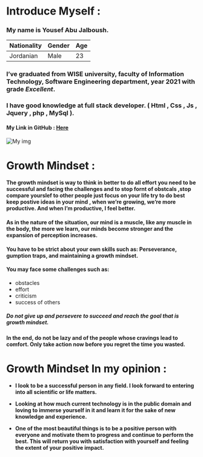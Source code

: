 # Introduce Myself :
### My name is **Yousef Abu Jalboush**.

Nationality | Gender | Age
------------ | ------------- | -------------
Jordanian | Male | 23

### I’ve graduated from **WISE** university, faculty of **Information Technology**, **Software Engineering** department, year 2021 with grade _**Excellent**_.
### I have good knowledge at full stack developer. ( Html , Css , Js , Jquery , php , MySql ).
#### My Link in GitHub : [ Here ](https://github.com/YousefAbuJalboush)

![My img](https://user-images.githubusercontent.com/81154478/112147232-20438680-8be5-11eb-818d-7f2c4437b04e.jpg)

# Growth Mindset :

#### The growth mindset is way to think in better to do all effort you need to be successful and facing the challenges and to stop fornt of obstcals ,stop compare yourslef to other people just focus on your life try to do best keep postive ideas in your mind , when we’re growing, we’re more productive. And when I’m productive, I feel better.

#### As in the nature of the situation, our mind is a muscle, like any muscle in the body, the more we learn, our minds become stronger and the expansion of perception increases.

#### You have to be strict about your own skills such as: Perseverance, gumption traps, and maintaining a growth mindset.

#### You may face some challenges such as:
 * obstacles
 * effort
 * criticism 
 * success of others 

##### Do not give up and persevere to succeed and reach the goal that is growth mindset.

#### In the end, do not be lazy and of the people whose cravings lead to comfort. Only take action now before you regret the time you wasted.

# Growth Mindset In my opinion :

* **I look to be a successful person in any field. I look forward to entering into all scientific or life matters.**

* **Looking at how much current technology is in the public domain and loving to immerse yourself in it and learn it for the sake of new knowledge and experience.**

* **One of the most beautiful things is to be a positive person with everyone and motivate them to progress and continue to perform the best. This will return you with satisfaction with yourself and feeling the extent of your positive impact.**
